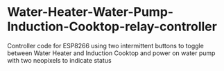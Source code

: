 # Water-Heater-Water-Pump-Induction-Cooktop-relay-controller
Controller code for ESP8266 using two intermittent buttons to toggle between Water Heater and Induction Cooktop and power on water pump with two neopixels to indicate status
